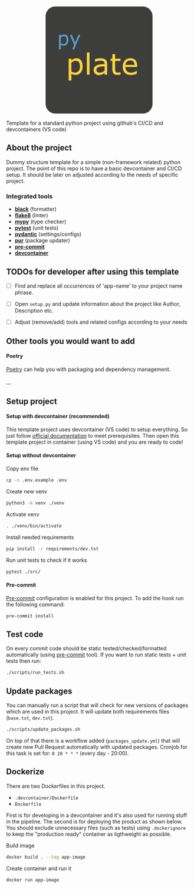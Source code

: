 <p align="center">
  <img src="imgs/pyplate_logo.png" width="290" height="290" alt="pyplate logo"/>
</p>


Template for a standard python project using github's CI/CD and devcontainers (VS code)

## About the project
Dummy structure template for a simple (non-framework related) python project. The point of this repo is to have a basic devcontainer and CI/CD setup. It should be later on adjusted according to the needs of specific project.

### Integrated tools

- **[black](https://black.readthedocs.io/en/stable/)** (formatter)
- **[flake8](https://flake8.pycqa.org/en/latest/)** (linter)
- **[mypy](https://mypy.readthedocs.io/en/stable/)** (type checker)
- **[pytest](https://docs.pytest.org/en/7.1.x/contents.html)** (unit tests)
- **[pydantic](https://docs.pydantic.dev/latest/)** (settings/configs)
- **[pur](https://github.com/alanhamlett/pip-update-requirements)** (package updater)
- **[pre-commit](https://pre-commit.com/)**
- **[devcontainer](https://code.visualstudio.com/docs/devcontainers/containers)**

## TODOs for developer after using this template

- [ ] Find and replace all occurrences of 'app-name' to your project name phrase.
- [ ] Open `setup.py` and update information about the project like Author, Description etc.
- [ ] Adjust (remove/add) tools and related configs according to your needs


## Other tools you would want to add

#### Poetry

[Poetry](https://python-poetry.org/) can help you with packaging and dependency management.

##### ...


<!-- ## Development -->

## Setup project

####  Setup with devcontainer (recommended)
This template project uses devcontainer (VS code) to setup everything. So just follow [official documentation](https://code.visualstudio.com/docs/devcontainers/tutorial) to meet prerequisites. Then open this template project in container (using VS code) and you are ready to code!

#### Setup without devcontainer

Copy env file
```sh
cp -n .env.example .env
```

Create new venv
```sh
python3 -m venv ./venv
```

Activate venv
```sh
. ./venv/bin/activate
```

Install needed requirements
```sh
pip install -r requirements/dev.txt
```

Run unit tests to check if it works
```sh
pytest ./src/
```

#### Pre-commit
[Pre-commit](https://pre-commit.com/) configuration is enabled for this project. To add the hook run the following command:

```sh
pre-commit install
```

## Test code

On every commit code should be static tested/checked/formatted automatically (using [pre-commit](https://pre-commit.com/) tool). If you want to run static tests + unit tests then run:

```sh
./scripts/run_tests.sh
```

## Update packages
You can manually run a script that will check for new versions of packages which are used in this project. It will update both requirements files (`base.txt`, `dev.txt`).

```sh
./scripts/update_packages.sh
```

On top of that there is a workflow added (`packages_update.yml`) that will create new Pull Request automatically with updated packages. Cronjob for this task is set for: `0 20 * * *` (every day - 20:00).

## Dockerize

There are two Dockerfiles in this project.

- `.devcontainer/Dockerfile`
- `Dockerfile`

First is for developing in a devcontainer and it's also used for running stuff in the pipeline. The second is for deploying the product as shown below. You should exclude unnecessary files (such as tests) using `.dockerignore` to keep the "production ready" container as ligthweight as possible.

Build image
```sh
docker build . --tag app-image
```

Create container and run it
```sh
docker run app-image
```
